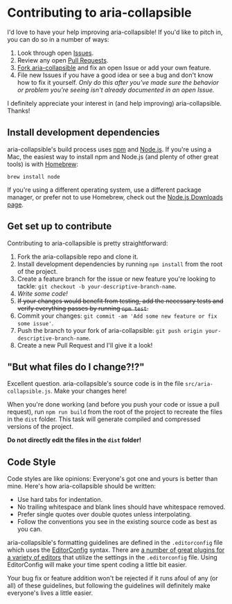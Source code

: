 # Contributing to aria-collapsible

I'd love to have your help improving aria-collapsible! If you'd like to pitch in, you can do so in a number of ways:

1. Look through open [Issues](https://github.com/jgarber623/aria-collapsible/issues).
2. Review any open [Pull Requests](https://github.com/jgarber623/aria-collapsible/pulls).
3. [Fork aria-collapsible](#getting-set-up-to-contribute) and fix an open Issue or add your own feature.
4. File new Issues if you have a good idea or see a bug and don't know how to fix it yourself. _Only do this after you've made sure the behavior or problem you're seeing isn't already documented in an open Issue._

I definitely appreciate your interest in (and help improving) aria-collapsible. Thanks!


## Install development dependencies

aria-collapsible's build process uses [npm](https://www.npmjs.com/) and [Node.js](http://nodejs.org/). If you're using a Mac, the easiest way to install npm and Node.js (and plenty of other great tools) is with [Homebrew](http://brew.sh/):

	brew install node

If you're using a different operating system, use a different package manager, or prefer not to use Homebrew, check out the [Node.js Downloads page](http://nodejs.org/download/).


## Get set up to contribute

Contributing to aria-collapsible is pretty straightforward:

1. Fork the aria-collapsible repo and clone it.
2. Install development dependencies by running `npm install` from the root of the project.
3. Create a feature branch for the issue or new feature you're looking to tackle: `git checkout -b your-descriptive-branch-name`.
4. _Write some code!_
5. ~~If your changes would benefit from testing, add the necessary tests and verify everything passes by running `npm test`.~~
6. Commit your changes: `git commit -am 'Add some new feature or fix some issue'`.
7. Push the branch to your fork of aria-collapsible: `git push origin your-descriptive-branch-name`.
8. Create a new Pull Request and I'll give it a look!


## "But what files do I change?!?"

Excellent question. aria-collapsible's source code is in the file `src/aria-collapsible.js`. Make your changes here!

When you're done working (and before you push your code or issue a pull request), run `npm run build` from the root of the project to recreate the files in the `dist` folder. This task will generate compiled and compressed versions of the project.

**Do not directly edit the files in the `dist` folder!**


## Code Style

Code styles are like opinions: Everyone's got one and yours is better than mine. Here's how aria-collapsible should be written:

- Use hard tabs for indentation.
- No trailing whitespace and blank lines should have whitespace removed.
- Prefer single quotes over double quotes unless interpolating.
- Follow the conventions you see in the existing source code as best as you can.

aria-collapsible's formatting guidelines are defined in the `.editorconfig` file which uses the [EditorConfig](http://editorconfig.org/) syntax. There are [a number of great plugins for a variety of editors](http://editorconfig.org/#download) that utilize the settings in the `.editorconfig` file. Using EditorConfig will make your time spent coding a little bit easier.

Your bug fix or feature addition won't be rejected if it runs afoul of any (or all) of these guidelines, but following the guidelines will definitely make everyone's lives a little easier.
